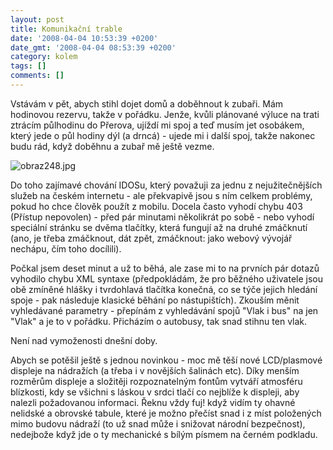 ```yaml
---
layout: post
title: Komunikační trable
date: '2008-04-04 10:53:39 +0200'
date_gmt: '2008-04-04 08:53:39 +0200'
category: kolem
tags: []
comments: []
---
```

<p>Vstávám v pět, abych stihl dojet domů a doběhnout k zubaři. Mám hodinovou rezervu, takže v pořádku. Jenže, kvůli plánované výluce na trati ztrácím půlhodinu do Přerova, ujíždí mi spoj a teď musím jet osobákem, který jede o půl hodiny dýl (a drncá) - ujede mi i další spoj, takže nakonec budu rád, když doběhnu a zubař mě ještě vezme.</p>
<p><img src='%base_url%/assets/wp-uploads/2008/04/obraz248.jpg' alt='obraz248.jpg' /></p>
<p>Do toho zajímavé chování IDOSu, který považuji za jednu z nejužitečnějších služeb na českém internetu - ale překvapivě jsou s ním celkem problémy, pokud ho chce člověk použít z mobilu. Docela často vyhodí chybu 403 (Přístup nepovolen) - před pár minutami několikrát po sobě - nebo vyhodí speciální stránku se dvěma tlačítky, která fungují až na druhé zmáčknutí (ano, je třeba zmáčknout, dát zpět, zmáčknout: jako webový vývojář nechápu, čím toho docílili). </p>
<p>Počkal jsem deset minut a už to běhá, ale zase mi to na prvních pár dotazů vyhodilo chybu XML syntaxe (předpokládám, že pro běžného uživatele jsou obě zmíněné hlášky i tvrdohlavá tlačítka konečná, co se týče jejich hledání spoje - pak následuje klasické běhání po nástupištích). Zkouším měnit vyhledávané parametry - přepínám z vyhledávání spojů "Vlak i bus" na jen "Vlak" a je to v pořádku. Přicházím o autobusy, tak snad stihnu ten vlak.</p>
<p>Není nad vymoženosti dnešní doby.</p>
<p>Abych se potěšil ještě s jednou novinkou - moc mě těší nové LCD/plasmové displeje na nádražích (a třeba i v novějších šalinách etc). Díky menším rozměrům displeje a složitěji rozpoznatelným fontům vytváří atmosféru blízkosti, kdy se všichni s láskou v srdci tlačí co nejblíže k displeji, aby nalezli požadovanou informaci. Řeknu vždy fuj! když vidím ty ohavné nelidské a obrovské tabule, které je možno přečíst snad i z míst položených mimo budovu nádraží (to už snad může i snižovat národní bezpečnost), nedejbože když jde o ty mechanické s bílým písmem na černém podkladu.</p>
